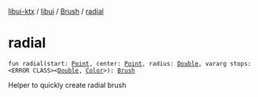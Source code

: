 [libui-ktx](../../index.md) / [libui](../index.md) / [Brush](index.md) / [radial](./radial.md)

# radial

`fun radial(start: `[`Point`](../-point/index.md)`, center: `[`Point`](../-point/index.md)`, radius: `[`Double`](https://kotlinlang.org/api/latest/jvm/stdlib/kotlin/-double/index.html)`, vararg stops: <ERROR CLASS><`[`Double`](https://kotlinlang.org/api/latest/jvm/stdlib/kotlin/-double/index.html)`, `[`Color`](../-color/index.md)`>): `[`Brush`](index.md)

Helper to quickly create radial brush

